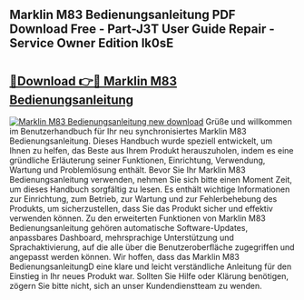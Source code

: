 ## Marklin M83 Bedienungsanleitung PDF Download Free - Part-J3T User Guide Repair - Service Owner Edition lk0sE

# <h2><a href="http://df0wp2.blite.top/?on=Marklin+M83+Bedienungsanleitung">🔗Download 👉🔴 Marklin M83 Bedienungsanleitung</a></h2>

[![Marklin M83 Bedienungsanleitung new download](https://i.imgur.com/lujVjoI.png)](http://df0wp2.blite.top/?on=Marklin+M83+Bedienungsanleitung)
Grüße und willkommen im Benutzerhandbuch für Ihr neu synchronisiertes Marklin M83 Bedienungsanleitung. Dieses Handbuch wurde speziell entwickelt, um Ihnen zu helfen, das Beste aus Ihrem Produkt herauszuholen, indem es eine gründliche Erläuterung seiner Funktionen, Einrichtung, Verwendung, Wartung und Problemlösung enthält. Bevor Sie Ihr Marklin M83 Bedienungsanleitung verwenden, nehmen Sie sich bitte einen Moment Zeit, um dieses Handbuch sorgfältig zu lesen. Es enthält wichtige Informationen zur Einrichtung, zum Betrieb, zur Wartung und zur Fehlerbehebung des Produkts, um sicherzustellen, dass Sie das Produkt sicher und effektiv verwenden können. Zu den erweiterten Funktionen von Marklin M83 Bedienungsanleitung gehören automatische Software-Updates, anpassbares Dashboard, mehrsprachige Unterstützung und Sprachaktivierung, auf die alle über die Benutzeroberfläche zugegriffen und angepasst werden können. Wir hoffen, dass das Marklin M83 BedienungsanleitungD eine klare und leicht verständliche Anleitung für den Einstieg in Ihr neues Produkt war. Sollten Sie Hilfe oder Klärung benötigen, zögern Sie bitte nicht, sich an unser Kundendienstteam zu wenden.
